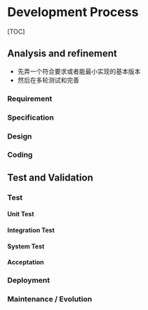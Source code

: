 # Development Process

[TOC]



## Analysis and refinement

- 先弄一个符合要求或者能最小实现的基本版本
- 然后在多轮测试和完善



### Requirement





### Specification







### Design



### Coding





## Test and Validation





### Test



#### Unit Test

#### Integration Test

#### System Test

#### Acceptation



### Deployment

### Maintenance / Evolution



